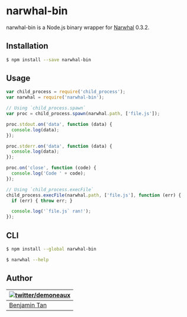 # narwhal-bin

narwhal-bin is a Node.js binary wrapper for [Narwhal](https://github.com/280north/narwhal) 0.3.2.

## Installation

```bash
$ npm install --save narwhal-bin
```

## Usage

```js
var child_process = require('child_process');
var narwhal = require('narwhal-bin');

// Using `child_process.spawn`
var proc = child_process.spawn(narwhal.path, ['file.js']);

proc.stdout.on('data', function (data) {
  console.log(data);
});

proc.stderr.on('data', function (data) {
  console.log(data);
});

proc.on('close', function (code) {
  console.log('Code ' + code);
});

// Using `child_process.execFile`
child_process.execFile(narwhal.path, ['file.js'], function (err) {
  if (err) { throw err; }

  console.log('`file.js` ran!');
});
```

## CLI

```bash
$ npm install --global narwhal-bin
```

```bash
$ narwhal --help
```

## Author

| [![twitter/demoneaux](http://gravatar.com/avatar/029b19dba521584d83398ada3ecf6131?s=70)](https://twitter.com/demoneaux "Follow @demoneaux on Twitter") |
|---|
| [Benjamin Tan](http://d10.github.io/) |
